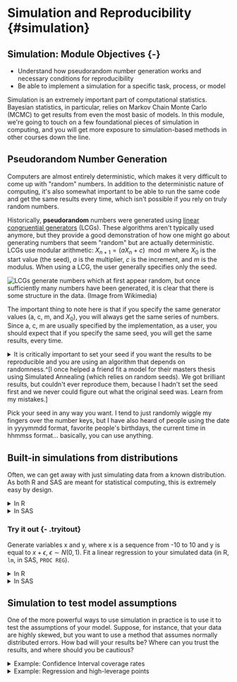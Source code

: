 









# Simulation and Reproducibility {#simulation}

## Simulation: Module Objectives {-}

- Understand how pseudorandom number generation works and necessary conditions for reproducibility
- Be able to implement a simulation for a specific task, process, or model

Simulation is an extremely important part of computational statistics. Bayesian statistics, in particular, relies on Markov Chain Monte Carlo (MCMC) to get results from even the most basic of models. In this module, we're going to touch on a few foundational pieces of simulation in computing, and you will get more exposure to simulation-based methods in other courses down the line. 

## Pseudorandom Number Generation

Computers are almost entirely deterministic, which makes it very difficult to come up with "random" numbers. In addition to the deterministic nature of computing, it's also somewhat important to be able to run the same code and get the same results every time, which isn't possible if you rely on truly random numbers. 

Historically, **pseudorandom** numbers were generated using [linear congruential generators](https://en.wikipedia.org/wiki/Linear_congruential_generator) (LCGs). These algorithms aren't typically used anymore, but they provide a good demonstration of how one might go about generating numbers that seem "random" but are actually deterministic. LCGs use modular arithmetic: $X_{n+1} = (aX_n + c) \mod m$ where $X_0$ is the start value (the seed), $a$ is the multiplier, $c$ is the increment, and $m$ is the modulus. When using a LCG, the user generally specifies only the seed. 

![LCGs generate numbers which at first appear random, but once sufficiently many numbers have been generated, it is clear that there is some structure in the data. (Image from Wikimedia)](https://upload.wikimedia.org/wikipedia/commons/a/a3/Lcg_3d.gif)

The important thing to note here is that if you specify the same generator values (a, c, m, and $X_0$), you will always get the same series of numbers. Since a, c, m are usually specified by the implementation, as a user, you should expect that if you specify the same seed, you will get the same results, every time.

<details><summary>It is critically important to set your seed if you want the results to be reproducible and you are using an algorithm that depends on randomness.^[I once helped a friend fit a model for their masters thesis using Simulated Annealing (which relies on random seeds). We got brilliant results, but couldn't ever reproduce them, because I hadn't set the seed first and we never could figure out what the original seed was. Learn from my mistakes.]</summary> Once you set your seed, the remaining results will only be reproducible if you generate the same set of random numbers every time. 


```r
set.seed(342512)

# Get 10 numbers after the seed is set
sample(1:100, 10)
##  [1] 65 51 64 21 45 53  3  6 43  8

# Compute something else that depends on randomness
mean(rnorm(50))
## [1] -0.1095366

# Get 10 more numbers
sample(1:100, 10)
##  [1]  4 57 69 10 76 15 67  1  3 91
```

Compare the results above to these results:


```r
set.seed(342512)

# Get 10 numbers after the seed is set
sample(1:100, 10)
##  [1] 65 51 64 21 45 53  3  6 43  8

# Compute something else that depends on randomness
mean(rnorm(30))
## [1] -0.1936645

# Get 10 more numbers
sample(1:100, 10)
##  [1]  49  37   6  34   9   3 100  43   7  29
```

Notice how the results have changed? To make my documents more reproducible, I will sometimes set a new seed at the start of an important chunk, even if I've already set the seed earlier. This introduces certain "fixed points" where results won't change immediately after I've re-set the seed. This is particularly important when I'm generating bootstrap estimates, fitting models, or simulating data for graphics experiments.
</details>

Pick your seed in any way you want. I tend to just randomly wiggle my fingers over the number keys, but I have also heard of people using the date in yyyymmdd format, favorite people's birthdays, the current time in hhmmss format... basically, you can use anything. 

## Built-in simulations from distributions

Often, we can get away with just simulating data from a known distribution. As both R and SAS are meant for statistical computing, this is extremely easy by design. 
<details><summary>In R</summary>
You can see the various distribution options using `?Distributions`. In general, `dxxx` is the PDF/PMF, `pxxx` is the CDF, `qxxx` is the quantile function, and `rxxx` gives you random nubmers generated from the distribution. (`xxx`, obviously, is whatever distribution you're looking to use.)


```r
library(tibble)
library(dplyr)
## 
## Attaching package: 'dplyr'
## The following objects are masked from 'package:stats':
## 
##     filter, lag
## The following objects are masked from 'package:base':
## 
##     intersect, setdiff, setequal, union
library(tidyr)
## 
## Attaching package: 'tidyr'
## The following object is masked from 'package:magrittr':
## 
##     extract
library(ggplot2)
set.seed(109025879)

tibble(
  norm = rnorm(500),
  gamma = rgamma(500, shape = 3, scale = 1),
  exp = rexp(500, rate = 1), # R uses a exp(-ax) 
  t = rt(500, df = 5),
  chisq = rchisq(500, 5)
) %>%
  pivot_longer(1:5, names_to = "dist", values_to = "value") %>%
  ggplot(aes(x = value)) + geom_density() + facet_wrap(~dist, scales = "free", nrow = 1)
```

<img src="image/unnamed-chunk-4-1.png" width="2100" />
</details>
<details><summary>In SAS</summary>
You can see the [various distribution options](https://documentation.sas.com/?docsetId=lefunctionsref&docsetTarget=p0fpeei0opypg8n1b06qe4r040lv.htm&docsetVersion=9.4&locale=en) in the RAND documentation. 

```sashtml
%let N=500; /* size of sample */
  
DATA sample;
call streaminit(12532);
DO i = 1 to &N; /* &N is the value of the macro variable defined above */
  id = i;
  norm = rand("Normal", 0, 1);
  gamma = rand("Gamma", 3, 1);
  exp = rand("Exponential", 1); /* SAS uses 1/a exp(-x/a) */
  t = rand("T", 5);
  chisq = rand("Chisq", 5);
  OUTPUT;
END;
RUN;

PROC TRANSPOSE data=sample out=longsample
  (rename=(COL1 = value)) /* rename output variable ('values_to') */
  NAME = dist /* where the column names go ('names_to') */
;
  BY id;
  VAR norm gamma exp t chisq;
RUN;

PROC SGPANEL data=longsample;
PANELBY dist / COLUMNS = 5 UNISCALE = ROW NOVARNAME;
  DENSITY value / TYPE = KERNEL;
RUN;
```


<div class="branch">
<a name="IDX"></a>
<div>
<div  class="c">
<img alt="The SGPanel Procedure" src=" image/sas-rand-density-09.png" style=" height: 480px; width: 640px;" border="0" class="c">
</div>
</div>
<br>
</div>
</details>

### Try it out {- .tryitout}
Generate variables x and y, where x is a sequence from -10 to 10 and y is equal to $x + \epsilon$, $\epsilon \sim N(0, 1)$. Fit a linear regression to your simulated data (in R, `lm`, in SAS, `PROC REG`).

<details><summary>In R</summary>

```r
set.seed(20572983)
data <- tibble(x = seq(-10, 10, .1), 
               y = x + rnorm(length(x)))
regression <- lm(y ~ x, data = data)
summary(regression)
## 
## Call:
## lm(formula = y ~ x, data = data)
## 
## Residuals:
##      Min       1Q   Median       3Q      Max 
## -3.14575 -0.70986  0.03186  0.65429  2.40305 
## 
## Coefficients:
##             Estimate Std. Error t value Pr(>|t|)    
## (Intercept) -0.01876    0.06869  -0.273    0.785    
## x            0.99230    0.01184  83.823   <2e-16 ***
## ---
## Signif. codes:  0 '***' 0.001 '**' 0.01 '*' 0.05 '.' 0.1 ' ' 1
## 
## Residual standard error: 0.9738 on 199 degrees of freedom
## Multiple R-squared:  0.9725,	Adjusted R-squared:  0.9723 
## F-statistic:  7026 on 1 and 199 DF,  p-value: < 2.2e-16
```
</details>
<details><summary>In SAS</summary>

```sashtml
DATA tmp;
call streaminit(20572983);
DO i = -10 to 10 by .1;
  x = i;
  y = x + rand("Normal");
  OUTPUT;
END;
RUN;

PROC REG data = tmp;
MODEL y = x;
RUN;
```


<div class="branch">
<a name="IDX"></a>
<div class="c proctitle">Model: MODEL1</div>
<div class="c proctitle">Dependent Variable: y </div>
<p>
<div>
<div align="center">
<!--BEGINTABLE--><table class="table" cellspacing="0" cellpadding="7" rules="groups" frame="hsides" summary="Procedure Reg: Number of Observations">
<colgroup>
<col>
<col>
</colgroup>
<tbody>
<tr>
<th class="l rowheader" scope="row">Number of Observations Read</th>
<td class="r data">201</td>
</tr>
<tr>
<th class="l rowheader" scope="row">Number of Observations Used</th>
<td class="r data">201</td>
</tr>
</tbody>
</table>
<!--ENDTABLE--></div>
</div>
<br>
<a name="IDX1"></a>
<div>
<div align="center">
<!--BEGINTABLE--><table class="table" cellspacing="0" cellpadding="7" rules="groups" frame="hsides" summary="Procedure Reg: Analysis of Variance">
<colgroup>
<col>
</colgroup>
<colgroup>
<col>
<col>
<col>
<col>
<col>
</colgroup>
<thead>
<tr>
<th class="c b header" colspan="6" scope="colgroup">Analysis of Variance</th>
</tr>
<tr>
<th class="l b header" scope="col">Source</th>
<th class="r b header" scope="col">DF</th>
<th class="r b header" scope="col">Sum of<br/>Squares</th>
<th class="r b header" scope="col">Mean<br/>Square</th>
<th class="r b header" scope="col">F Value</th>
<th class="r b header" scope="col">Pr &gt; F</th>
</tr>
</thead>
<tbody>
<tr>
<th class="l rowheader" scope="row">Model</th>
<td class="r data">1</td>
<td class="r data">6638.19224</td>
<td class="r data">6638.19224</td>
<td class="r data">6592.27</td>
<td class="r data">&lt;.0001</td>
</tr>
<tr>
<th class="l rowheader" scope="row">Error</th>
<td class="r data">199</td>
<td class="r data">200.38634</td>
<td class="r data">1.00697</td>
<td class="r data"> </td>
<td class="r data"> </td>
</tr>
<tr>
<th class="l rowheader" scope="row">Corrected Total</th>
<td class="r data">200</td>
<td class="r data">6838.57858</td>
<td class="r data"> </td>
<td class="r data"> </td>
<td class="r data"> </td>
</tr>
</tbody>
</table>
<!--ENDTABLE--></div>
</div>
<br>
<a name="IDX2"></a>
<div>
<div align="center">
<!--BEGINTABLE--><table class="table" cellspacing="0" cellpadding="7" rules="groups" frame="hsides" summary="Procedure Reg: Fit Statistics">
<colgroup>
<col>
<col>
<col>
<col>
</colgroup>
<tbody>
<tr>
<th class="l rowheader" scope="row">Root MSE</th>
<td class="r data">1.00348</td>
<th class="l rowheader" scope="row">R-Square</th>
<td class="r data">0.9707</td>
</tr>
<tr>
<th class="l rowheader" scope="row">Dependent Mean</th>
<td class="r data" nowrap>-0.09630</td>
<th class="l rowheader" scope="row">Adj R-Sq</th>
<td class="r data">0.9706</td>
</tr>
<tr>
<th class="l rowheader" scope="row">Coeff Var</th>
<td class="r data" nowrap>-1042.03435</td>
<th class="l rowheader" scope="row"> </th>
<td class="r data"> </td>
</tr>
</tbody>
</table>
<!--ENDTABLE--></div>
</div>
<br>
<a name="IDX3"></a>
<div>
<div align="center">
<!--BEGINTABLE--><table class="table" cellspacing="0" cellpadding="7" rules="groups" frame="hsides" summary="Procedure Reg: Parameter Estimates">
<colgroup>
<col>
<col>
</colgroup>
<colgroup>
<col>
<col>
<col>
<col>
</colgroup>
<thead>
<tr>
<th class="c b header" colspan="6" scope="colgroup">Parameter Estimates</th>
</tr>
<tr>
<th class="l b header" scope="col">Variable</th>
<th class="r b header" scope="col">DF</th>
<th class="r b header" scope="col">Parameter<br/>Estimate</th>
<th class="r b header" scope="col">Standard<br/>Error</th>
<th class="r b header" scope="col">t Value</th>
<th class="r b header" scope="col">Pr &gt; |t|</th>
</tr>
</thead>
<tbody>
<tr>
<th class="l rowheader" scope="row">Intercept</th>
<th class="r data">1</th>
<td class="r data" nowrap>-0.09630</td>
<td class="r data">0.07078</td>
<td class="r data" nowrap>-1.36</td>
<td class="r data">0.1752</td>
</tr>
<tr>
<th class="l rowheader" scope="row">x</th>
<th class="r data">1</th>
<td class="r data">0.99044</td>
<td class="r data">0.01220</td>
<td class="r data">81.19</td>
<td class="r data">&lt;.0001</td>
</tr>
</tbody>
</table>
<!--ENDTABLE--></div>
</div>
<br>
<p style="page-break-after: always;"><br/></p><hr size="3"/>
<a name="IDX4"></a>
<div class="c proctitle">Model: MODEL1</div>
<div class="c proctitle">Dependent Variable: y </div>
<p>
<div>
<div  class="c">
<img alt="Panel of fit diagnostics for y." src=" image/sas-linear-reg-09.png" style=" height: 640px; width: 640px;" border="0" class="c">
</div>
</div>
<br>
<a name="IDX5"></a>
<div>
<div  class="c">
<img alt="Scatter plot of residuals by x for y." src=" image/sas-linear-reg-091.png" style=" height: 480px; width: 640px;" border="0" class="c">
</div>
</div>
<br>
<a name="IDX6"></a>
<div>
<div  class="c">
<img alt="Scatterplot of y by x overlaid with the fit line, a 95% confidence band and lower and upper 95% prediction limits." src=" image/sas-linear-reg-092.png" style=" height: 480px; width: 640px;" border="0" class="c">
</div>
</div>
<br>
</div>
</details>


## Simulation to test model assumptions

One of the more powerful ways to use simulation in practice is to use it to test the assumptions of your model. Suppose, for instance, that your data are highly skewed, but you want to use a method that assumes normally distributed errors. How bad will your results be? Where can you trust the results, and where should you be cautious?

<details><summary>Example: Confidence Interval coverage rates</summary>
Suppose, for instance, that we have a lognormal distribution (highly skewed) and we want to compute a 95% confidence interval for the mean of our data. 

```r
set.seed(40295023)

sim <- tibble(
  id = rep(1:100, each = 25), # generate 100 samples of 25 points each
  ln_x = rnorm(25*100), # generate the normal deviates
  x = exp(ln_x), # transform into lognormal deviates
) %>%
  # this creates a 100-row data frame, with one row for each id. 
  # the columns x, ln_x are stored in the data list-column as a tibble.
  nest(data = c(x, ln_x))
  
head(sim)
## # A tibble: 6 x 2
##      id data             
##   <int> <list>           
## 1     1 <tibble [25 × 2]>
## 2     2 <tibble [25 × 2]>
## 3     3 <tibble [25 × 2]>
## 4     4 <tibble [25 × 2]>
## 5     5 <tibble [25 × 2]>
## 6     6 <tibble [25 × 2]>
sim$data[[1]]
## # A tibble: 25 x 2
##        x    ln_x
##    <dbl>   <dbl>
##  1 0.310 -1.17  
##  2 0.622 -0.475 
##  3 0.303 -1.19  
##  4 1.05   0.0525
##  5 0.529 -0.636 
##  6 1.09   0.0891
##  7 1.97   0.676 
##  8 8.94   2.19  
##  9 0.598 -0.514 
## 10 0.183 -1.70  
## # … with 15 more rows
```


You want to assess the coverage probability of a confidence interval computed under two different modeling scenarios: 

1. Working with the log-transformed values, ln(x), and then transform the computed interval back
2. Working with the raw values, x, compute an interval assuming the data are symmetric, essentially treating the lognormal distribution as if it were normal.

Under scenario 1, our theoretical interval should be exp((-1.96/5, 1.96/5)) (because $\mu$ is 0, and $\sigma$ is 1, so $SE(\overline x) = 1/\sqrt{25} = 1/5$). $(0.6757041,1.4799377)$

Under scenario 2, the expected value of the lognormal distribution is $\exp(1/2) = 1.6487213$, the variance is $(\exp(1) - 1)(\exp(1)) = 4.6707743$ and our theoretical interval should be $(0.8015319, 2.4959107)$. This interval contains 0, which is implausible for lognormally distributed data. 

Our expected values are different under scenario 1 and scenario 2: in scenario 1 we are computing an interval for $\mu$, in scenario 2, we are computing an interval for the population mean, which is $\exp(\mu + .5\sigma^2)$. Both are valid quantities we might be interested in, but they do not mean the same thing. 

::: note
The `purrr::map` notation specifies that we're using the `map` function from the `purrr` package. When functions are named generically, and there may be more than one package with a function name, it is often more readable to specify the package name along with the function.

`purrr::map` takes an argument and for each "group" calls the compute_interval function, storing the results in `res`. So each row in `res` is a 1x2 tibble with columns lb and ub.

This pattern is very useful in all sorts of applications. I wish we had time to cover purrr explicitly, but I at least want to expose you to how clean it makes your code.
:::


```r
compute_interval <- function(x) {
  s1 <- exp(mean(log(x)) + c(-1, 1) * qnorm(.975) * sd(log(x))/sqrt(length(x)))
  s2 <- mean(x) + c(-1, 1) * qnorm(.975) * sd(x)/sqrt(length(x))
  tibble(scenario = c("scenario_1", "scenario_2"),
         mean = c(1, exp(1/2)),
         lb = c(s1[1], s2[1]), ub = c(s1[2], s2[2]),
         in_interval = (lb < mean) & (ub > mean))
}


sim_long <- sim %>%
  # This line takes each data entry and computes an interval for x.
  # .$x is code for take the argument you passed in to map and get the x column
  mutate(res = purrr::map(data, ~compute_interval(.$x))) %>%
  # this "frees" res and we end up with two columns: lb and ub, for each scenario
  unnest(res)
  

ci_df <- tibble(scenario = c("scenario_1", "scenario_2"),
                mu = c(1, exp(1/2)),
                lb = c(exp(-1.96/5), exp(.5) - 1.96*sqrt((exp(1) - 1)*exp(1))/5),
                ub = c(exp(1.96/5), exp(.5) + 1.96*sqrt((exp(1) - 1)*exp(1))/5))


ggplot() + 
  geom_rect(aes(xmin = lb, xmax = ub, ymin = -Inf, ymax = Inf), 
            data = ci_df,
            fill = "grey", alpha = .5, color = NA) + 
  geom_vline(aes(xintercept = mu), data = ci_df) + 
  geom_segment(aes(x = lb, xend = ub, y = id, yend = id, color = in_interval),
               data = sim_long) + 
  scale_color_manual(values = c("red", "black")) + 
  theme_bw() + 
  facet_wrap(~scenario)
```

<img src="image/unnamed-chunk-8-1.png" width="2100" />

From this, we can see that working with the log-transformed, normally distributed results has better coverage probability than working with the raw data and computing the population mean: the estimates in the latter procedure have lower coverage probability, and many of the intervals are much wider than necessary; in some cases, the interval actually lies outside of the domain. 
</details>

<details><summary>Example: Regression and high-leverage points</summary>
What happens if we have one high-leverage point (e.g. a point which is an outlier in both x and y)? How pathological do our regression coefficient estimates get?

The challenging part here is to design a data generating mechanism.

```r
gen_data <- function(n = 30, o = 1, error_sd = 2) {
  # generate the main part of the regression data
  data <- tibble(x = rnorm(n = n - o, mean = seq(-10, 10, length.out = n - o), sd = .1),
                 y = x + rnorm(length(x), mean = 0, sd = error_sd))
  # generate the outlier - make it at ~(-10, 5)
  outdata <- tibble(x = rnorm(o, -10), y = rnorm(o, 5, error_sd))
  bind_rows(data, outdata)
}

sim_data <- tibble(
  id = 1:300,
  o = rep(0:2, each = 100),
  # call gen_data for each row in sim_data, but don't really use id as a parameter.
  data = purrr::map(o, ~gen_data(o = .)) 
)

head(sim_data)
## # A tibble: 6 x 3
##      id     o data             
##   <int> <int> <list>           
## 1     1     0 <tibble [30 × 2]>
## 2     2     0 <tibble [30 × 2]>
## 3     3     0 <tibble [30 × 2]>
## 4     4     0 <tibble [30 × 2]>
## 5     5     0 <tibble [30 × 2]>
## 6     6     0 <tibble [30 × 2]>

# plot a few datasets just to check they look like we expect:
sim_data %>%
  filter(id %% 100 < 3) %>%
  unnest(data) %>%
  ggplot(aes(x = x, y = y)) + 
  geom_point() + 
  facet_grid(id %% 100 ~ o )
```

<img src="image/unnamed-chunk-9-1.png" width="2100" />

```r


library(broom) # the broom package cleans up model objects to tidy form

sim_data <- sim_data %>%
  # fit linear regression
  mutate(model = purrr::map(data, ~lm(y ~ x, data = .)))  %>%
  mutate(tidy_model = purrr::map(model, tidy))

# Get the coefficients out
tidy_coefs <- select(sim_data, id, o, tidy_model) %>%
  unnest(tidy_model) %>%
  mutate(group = case_when(o == 0 ~ "No HLPs",
                           o == 1 ~ "1 HLP",
                           o == 2 ~ "2 HLPs") %>%
           factor(levels = c("No HLPs", "1 HLP", "2 HLPs")))

ggplot(tidy_coefs, aes(x = estimate, color = group)) + 
  facet_grid(term ~ .) + 
  geom_density()
```

<img src="image/unnamed-chunk-9-2.png" width="2100" />

Obviously, you should experiment with different methods of generating a high-leverage point (maybe use a different distribution?) but this generating mechanism is simple enough for our purposes and shows that the addition of high leverage points biases the true values (slope = 1, intercept = 0).
<details>

[Here is a similar example worked through in SAS with IML](https://blogs.sas.com/content/iml/2016/09/08/coverage-probability-confidence-intervals.html). Note the use of BY-group processing to analyze each group at once - this is very similar to the use of `purrr::map()` in the R code. 


### Try it out {- .tryitout}

Let's explore what happens to estimates when certain observations are censored. Suppose we have a poorly-designed digital thermometer which cannot detect temperatures above 102$^\circ F$; for these temperatures, the thermometer will record a value of 102.0. 

It is estimated that normal body temperature for dogs and cats is 101 to 102.5 degrees Fahrenheit, and values above 104 degrees F are indicative of illness. Given that you have this poorly calibrated thermometer, design a simulation which estimates the average temperature your thermometer would record for a sample of 100 dogs or cats, and determine the magnitude of the effect of the thermometer's censoring. 

<details><summary>Hint</summary>
If most pets have a normal body temperature between 101 and 102.5 degrees, can you use these bounds to determine appropriate parameters for a normal distribution? What if you assume that 101 and 102.5 are the 2SD bounds?
</details>

<details><summary>Solution</summary>
If 101 and 102.5 are the anchor points we have, let's assume that 95% of normal pet temperatures fall in that range. So our average temperature would be 101.75, and our standard deviation would be .75/2 = 0.375. 

We can simulate 1000 observations from $N(101.75, 0.375)$, create a new variable which truncates them at 102, and compute the mean of both variables to determine just how biased our results are.


```sashtml
DATA dogtemp;
  call streaminit(20572983);
  DO i = 1 to 1000;
    actual = rand("Normal", 101.75, 0.375);
    IF actual > 102 THEN read = 102;
    IF actual <= 102 THEN read = actual;
  OUTPUT;
END;
RUN;

PROC MEANS DATA = dogtemp;
  VAR actual read;
RUN;
```


<div class="branch">
</div>
<div class="branch">
<a name="IDX"></a>
<div>
<div align="center">
<!--BEGINTABLE--><table class="table" cellspacing="0" cellpadding="7" rules="groups" frame="hsides" summary="Procedure Means: Summary statistics">
<colgroup>
<col>
</colgroup>
<colgroup>
<col>
<col>
<col>
<col>
<col>
</colgroup>
<thead>
<tr>
<th class="l b header" scope="col">Variable</th>
<th class="r b header" scope="col">N</th>
<th class="r b header" scope="col">Mean</th>
<th class="r b header" scope="col">Std Dev</th>
<th class="r b header" scope="col">Minimum</th>
<th class="r b header" scope="col">Maximum</th>
</tr>
</thead>
<tbody>
<tr>
<th class="l stacked_cell data"><table width="100%" border="0" cellpadding="7" cellspacing="0">
<tr>
<th class="l data top_stacked_value">actual</th>
</tr>
<tr>
<th class="l data bottom_stacked_value">read</th>
</tr>
</table></th>
<td class="r stacked_cell data"><table width="100%" border="0" cellpadding="7" cellspacing="0">
<tr>
<td class="r data top_stacked_value">1000</td>
</tr>
<tr>
<td class="r data bottom_stacked_value">1000</td>
</tr>
</table></td>
<td class="r stacked_cell data"><table width="100%" border="0" cellpadding="7" cellspacing="0">
<tr>
<td class="r data top_stacked_value">101.7455820</td>
</tr>
<tr>
<td class="r data bottom_stacked_value">101.6862713</td>
</tr>
</table></td>
<td class="r stacked_cell data"><table width="100%" border="0" cellpadding="7" cellspacing="0">
<tr>
<td class="r data top_stacked_value">0.3850419</td>
</tr>
<tr>
<td class="r data bottom_stacked_value">0.3031418</td>
</tr>
</table></td>
<td class="r stacked_cell data"><table width="100%" border="0" cellpadding="7" cellspacing="0">
<tr>
<td class="r data top_stacked_value">100.6693806</td>
</tr>
<tr>
<td class="r data bottom_stacked_value">100.6693806</td>
</tr>
</table></td>
<td class="r stacked_cell data"><table width="100%" border="0" cellpadding="7" cellspacing="0">
<tr>
<td class="r data top_stacked_value">102.9749567</td>
</tr>
<tr>
<td class="r data bottom_stacked_value">102.0000000</td>
</tr>
</table></td>
</tr>
</tbody>
</table>
<!--ENDTABLE--></div>
</div>
<br>
</div>


```r
set.seed(204209527)
dogtemp <- tibble(
  actual = rnorm(1000, 101.75, 0.375),
  read = pmin(actual, 102)
) 
dogtemp %>%
  summarize_all(mean)
## # A tibble: 1 x 2
##   actual  read
##    <dbl> <dbl>
## 1   102.  102.
```
The effect of the thermometer's censoring in both cases is around 0.06 degrees F. 
</details>

## Monte Carlo methods

[Monte carlo methods](https://en.wikipedia.org/wiki/Monte_Carlo_method) are methods which rely on repeated random sampling in order to solve numerical problems. Often, the types of problems approached with MC methods are extremely difficult or impossible to solve analytically. 

In general, a MC problem involves these steps:

1. Define the input domain
2. Generate inputs randomly from an appropriate probability distribution
3. Perform a computation using those inputs
4. Aggregate the results. 

<details><summary>Let's try it out by using MC simulation to estimate the number of uniform (0,1) random variables needed for the sum to exceed 1. </summary>

More precisely, if $u_i \sim U(0,1)$, where \sum_{i=1}^k u_i > 1, what is the expected value of $k$?

1. In this simulation, our input domain is [0,1].
2. Our input is $u_i \sim U(0,1)$
3. We generate new $u_i$ until $\sum_{i=1}^k > 1$ and save the value of $k$
4. We average the result of $N$ such simulations.




```r
# It's easier to think through the code if we write it inefficiently first
sim_fcn <- function() {
  usum <- 0
  k <- 0
  # prevent infinite loops by monitoring the value of k as well
  while (usum < 1 & k < 15) {
    usum <- runif(1) + usum
    k <- k + 1
  }
  return(k)
}

set.seed(302497852)
res <- tibble(k = replicate(1000, sim_fcn(), simplify = T))

mean(res$k)
## [1] 2.717
```
If we want to see whether the result converges to something, we can increase the number of trials we run:


```r
set.seed(20417023)

sim_res <- tibble(samp = replicate(250000, sim_fcn(), simplify = T)) 

sim_res <- sim_res %>%
  mutate(running_avg_est = cummean(samp),
         N = row_number())

ggplot(aes(x = N, y = running_avg_est), data = sim_res) + 
  geom_hline(yintercept = exp(1), color = "red") + 
  geom_line()
```

<img src="image/unnamed-chunk-13-1.png" width="2100" />

The expected number of uniform RV draws required to sum to 1 is $e$!

[Explanation of why this works](https://www.jstor.org/stable/2685243)
</details>

Monte Carlo methods are often used to approximate the value of integrals which do not have a closed-form (in particular, these integrals tend to pop up frequently in Bayesian methods). Suppose you want to integrate $$\int_0^1 e^{-x^3}dx$$

You could set up Riemann integration and evaluate the integral using a sum over $K$ points, but that approach only converges for smooth functions (and besides, that's boring calc 2 stuff, right?). 

Instead, let's observe that this is equivalent to $\int_0^1 e^{-x^3}\cdot 1 dx$, where $p(x) = 1$ for a uniform random variable. That is, this integral can be written as the expected value of the function over the interval $[0,1]$. What if we just generate a bunch of uniform(0,1) variables, evaluate the value of the function at that point, and average the result?

<details><summary>Implementation</summary>

```r
set.seed(20491720)
fn <- function(x) exp(-x^3)

sim_data <- tibble(x = runif(100000),
                   y = fn(x))
mean(sim_data$y)
## [1] 0.8076082
```


```sashtml
DATA tmp;
CALL streaminit(20283492);
  DO i = 1 to 100000;
    x = RAND("Uniform", 0, 1);
    y = EXP(-x**3);
    OUTPUT;
  END;
RUN;

PROC MEANS data=tmp;
  VAR y;
RUN;

```


<div class="branch">
<a name="IDX"></a>
<div>
<div align="center">
<!--BEGINTABLE--><table class="table" cellspacing="0" cellpadding="7" rules="groups" frame="hsides" summary="Procedure Means: Summary statistics">
<colgroup>
<col>
<col>
<col>
<col>
<col>
</colgroup>
<thead>
<tr>
<th class="c b header" colspan="5" scope="colgroup">Analysis Variable : y </th>
</tr>
<tr>
<th class="r b header" scope="col">N</th>
<th class="r b header" scope="col">Mean</th>
<th class="r b header" scope="col">Std Dev</th>
<th class="r b header" scope="col">Minimum</th>
<th class="r b header" scope="col">Maximum</th>
</tr>
</thead>
<tbody>
<tr>
<td class="r data">100000</td>
<td class="r data">0.8075430</td>
<td class="r data">0.1965383</td>
<td class="r data">0.3678807</td>
<td class="r data">1.0000000</td>
</tr>
</tbody>
</table>
<!--ENDTABLE--></div>
</div>
<br>
</div>

You can use the law of large numbers to prove that this approach will converge. 
[Example stolen from this set of lecture notes](http://faculty.washington.edu/yenchic/17Sp_403/Lec2_MonteCarlo.pdf)
</details>

### Try it out {- .tryitout}
Buffon's needle is a mathematical problem which can be boiled down to a simple physical simulation. Read [this science friday description of the problem](https://www.sciencefriday.com/articles/estimate-pi-by-dropping-sticks/) and develop a monte carlo simulation method which estimates $\pi$ using the Buffon's needle method. Your method should be a function which 

- allows the user to specify how many sticks are dropped
- plots the result of the physical simulation
- prints out a numerical estimate of pi.

<details><summary>Solution</summary>

Let's start out with horizontal lines at 0 and 1, and set our stick length to 1. We need to randomly generate a position (of one end of the stick) and an angle. The position in $x$ doesn't actually make much of a difference (since what we care about is the $y$ coordinates), but we can draw a picture if we generate $x$ as well. 


```r
needle_sim <- function(sticks = 100) {
  df <- tibble(xstart = runif(sticks, 0, 10), 
         ystart = runif(sticks, 0, 1), 
         angle = runif(sticks, 0, 360),
         xend = xstart + cos(angle/180*pi), 
         yend = ystart + sin(angle/180*pi)
  ) %>%
    # We can see if a stick crosses a line if the floor() function of ystart is 
    # different than floor(yend). Note this only works for integer line values...
  mutate(crosses_line = floor(ystart) != floor(yend)) 
  
  
  gg <- ggplot() + 
  geom_hline(yintercept = c(0, 1)) + 
  geom_segment(aes(x = xstart, y = ystart, xend = xend, yend = yend,
                   color = crosses_line), data = df) + 
  coord_fixed()
  
  return(list(est = 2 * sticks/ sum(df$crosses_line), plot = gg))
}

needle_sim(10)
## $est
## [1] 2.8571429
## 
## $plot
```

<img src="image/unnamed-chunk-15-1.png" width="2100" />

```r

needle_sim(100)
## $est
## [1] 2.8985507
## 
## $plot
```

<img src="image/unnamed-chunk-15-2.png" width="2100" />

```r

needle_sim(1000)
## $est
## [1] 3.1298905
## 
## $plot
```

<img src="image/unnamed-chunk-15-3.png" width="2100" />

```r

needle_sim(10000)
## $est
## [1] 3.1235358
## 
## $plot
```

<img src="image/unnamed-chunk-15-4.png" width="2100" />

[This blog post contains code for a SAS implementation](https://blogs.sas.com/content/iml/2012/01/04/simulation-of-buffons-needle-in-sas-2.html)
</details>

## References

- [Simulation](https://bookdown.org/rdpeng/rprogdatascience/simulation.html) (R programming for Data Science chapter)

- [Simulation](http://rstudio-pubs-static.s3.amazonaws.com/302783_75485bd9eb4646698f534a4833a026e5.html#_simulation_) - R Studio lesson

- [Simulation, focusing on statistical modeling](http://www.columbia.edu/~cjd11/charles_dimaggio/DIRE/resources/R/simRreg.pdf) (R)

- [Simulating Data with SAS](https://support.sas.com/content/dam/SAS/support/en/books/simulating-data-with-sas/65378_excerpt.pdf) (Excerpt)

- [Simulating a Drunkard's Walk in 2D in SAS](https://blogs.sas.com/content/iml/2015/08/12/2d-drunkards-walk.html)

- [Simulation from a triangle distribution (SAS)](https://blogs.sas.com/content/iml/2015/07/22/sim-triangular-distrib.html)

- [Simulating the Monty Hall problem (SAS)](https://blogs.sas.com/content/iml/2015/04/01/monty-hall.html)

- [When to use `purrr`](https://education.rstudio.com/blog/2020/07/teaching-the-tidyverse-in-2020-part-4-when-to-purrr/) (part of the 'teaching the tidyverse' series) - essentially, purrr is a great intro to functional programming, but there are other ways to solve iterative problems in R as well, and some of them are easier than purrr (but purrr is a general approach that is very powerful). 
